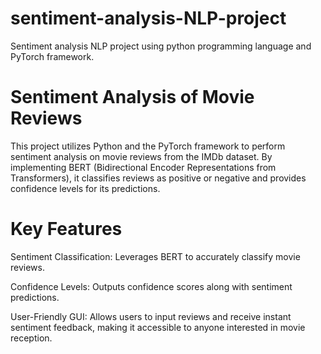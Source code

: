 # sentiment-analysis-NLP-project
Sentiment analysis NLP project using python programming language and PyTorch framework. 


# Sentiment Analysis of Movie Reviews
This project utilizes Python and the PyTorch framework to perform sentiment analysis on movie reviews from the IMDb dataset. By implementing BERT (Bidirectional Encoder Representations from Transformers), it classifies reviews as positive or negative and provides confidence levels for its predictions.


# Key Features
Sentiment Classification: Leverages BERT to accurately classify movie reviews.


Confidence Levels: Outputs confidence scores along with sentiment predictions.


User-Friendly GUI: Allows users to input reviews and receive instant sentiment feedback, making it accessible to anyone interested in movie reception.
